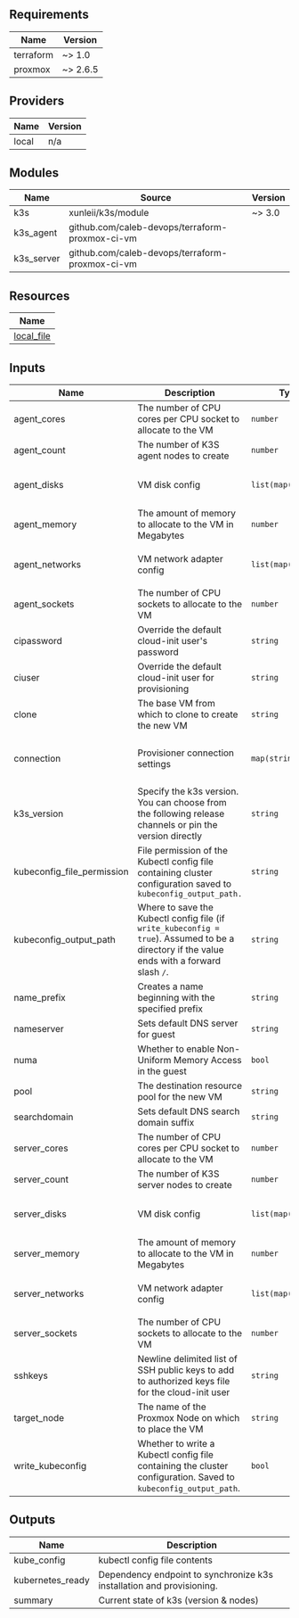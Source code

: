 <!-- BEGINNING OF PRE-COMMIT-TERRAFORM DOCS HOOK -->
## Requirements

| Name | Version |
|------|---------|
| terraform | ~> 1.0 |
| proxmox | ~> 2.6.5 |

## Providers

| Name | Version |
|------|---------|
| local | n/a |

## Modules

| Name | Source | Version |
|------|--------|---------|
| k3s | xunleii/k3s/module | ~> 3.0 |
| k3s_agent | github.com/caleb-devops/terraform-proxmox-ci-vm |  |
| k3s_server | github.com/caleb-devops/terraform-proxmox-ci-vm |  |

## Resources

| Name |
|------|
| [local_file](https://registry.terraform.io/providers/hashicorp/local/latest/docs/resources/file) |

## Inputs

| Name | Description | Type | Default | Required |
|------|-------------|------|---------|:--------:|
| agent\_cores | The number of CPU cores per CPU socket to allocate to the VM | `number` | `1` | no |
| agent\_count | The number of K3S agent nodes to create | `number` | n/a | yes |
| agent\_disks | VM disk config | `list(map(string))` | <pre>[<br>  {}<br>]</pre> | no |
| agent\_memory | The amount of memory to allocate to the VM in Megabytes | `number` | `512` | no |
| agent\_networks | VM network adapter config | `list(map(string))` | <pre>[<br>  {}<br>]</pre> | no |
| agent\_sockets | The number of CPU sockets to allocate to the VM | `number` | `1` | no |
| cipassword | Override the default cloud-init user's password | `string` | `null` | no |
| ciuser | Override the default cloud-init user for provisioning | `string` | n/a | yes |
| clone | The base VM from which to clone to create the new VM | `string` | n/a | yes |
| connection | Provisioner connection settings | `map(string)` | <pre>{<br>  "agent": true,<br>  "type": "ssh"<br>}</pre> | no |
| k3s\_version | Specify the k3s version. You can choose from the following release channels or pin the version directly | `string` | `"latest"` | no |
| kubeconfig\_file\_permission | File permission of the Kubectl config file containing cluster configuration saved to `kubeconfig_output_path.` | `string` | `"0600"` | no |
| kubeconfig\_output\_path | Where to save the Kubectl config file (if `write_kubeconfig = true`). Assumed to be a directory if the value ends with a forward slash `/`. | `string` | `"./"` | no |
| name\_prefix | Creates a name beginning with the specified prefix | `string` | n/a | yes |
| nameserver | Sets default DNS server for guest | `string` | `null` | no |
| numa | Whether to enable Non-Uniform Memory Access in the guest | `bool` | `false` | no |
| pool | The destination resource pool for the new VM | `string` | `null` | no |
| searchdomain | Sets default DNS search domain suffix | `string` | `null` | no |
| server\_cores | The number of CPU cores per CPU socket to allocate to the VM | `number` | `1` | no |
| server\_count | The number of K3S server nodes to create | `number` | n/a | yes |
| server\_disks | VM disk config | `list(map(string))` | <pre>[<br>  {}<br>]</pre> | no |
| server\_memory | The amount of memory to allocate to the VM in Megabytes | `number` | `512` | no |
| server\_networks | VM network adapter config | `list(map(string))` | <pre>[<br>  {}<br>]</pre> | no |
| server\_sockets | The number of CPU sockets to allocate to the VM | `number` | `1` | no |
| sshkeys | Newline delimited list of SSH public keys to add to authorized keys file for the cloud-init user | `string` | n/a | yes |
| target\_node | The name of the Proxmox Node on which to place the VM | `string` | `"pve"` | no |
| write\_kubeconfig | Whether to write a Kubectl config file containing the cluster configuration. Saved to `kubeconfig_output_path`. | `bool` | `true` | no |

## Outputs

| Name | Description |
|------|-------------|
| kube\_config | kubectl config file contents |
| kubernetes\_ready | Dependency endpoint to synchronize k3s installation and provisioning. |
| summary | Current state of k3s (version & nodes) |
<!-- END OF PRE-COMMIT-TERRAFORM DOCS HOOK -->
